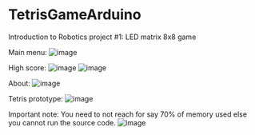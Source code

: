 # TetrisGameArduino
Introduction to Robotics project #1: LED matrix 8x8 game

Main menu:
![image](https://user-images.githubusercontent.com/19687103/145329595-aef06e8c-088c-456d-b9b6-ac940428aef4.png)

High score:
![image](https://user-images.githubusercontent.com/19687103/145329623-cfc26926-54ed-4e50-a105-9320d75afc78.png)
![image](https://user-images.githubusercontent.com/19687103/145329630-edd0230a-de90-41a4-bd2b-332486c7f4bf.png)

About:
![image](https://user-images.githubusercontent.com/19687103/145329637-53e60af5-18b6-4fbf-97ef-714cdfe635c6.png)

Tetris prototype:
![image](https://user-images.githubusercontent.com/19687103/145329641-22f92ae6-ab84-4d98-833b-e799158e4696.png)


Important note: You need to not reach for say 70% of memory used else you cannot run the source code.
![image](https://user-images.githubusercontent.com/19687103/145329089-189b8ca3-30c7-416c-876c-f2d070be5f7a.png)
